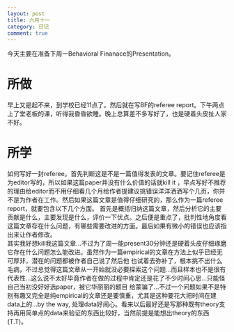 ```yaml
---
layout: post
title: 六月十一
category: 日记
comment: true
---
```


今天主要在准备下周一Behavioral Finanace的Presentation。

# 所做
早上又是起不来，到学校已经11点了。然后就在写BF的referee report。下午两点上了堂老板的课，听得我昏昏欲睡。晚上总算差不多写好了，也是硬着头皮扯人家不好。

# 所学
如何写好一封referee。首先判断这是不是一篇值得发表的文章。要记住referee是为editor写的，所以如果这篇paper并没有什么价值的话就kill it
，早点写好不推荐的理由给editor而不用仔细看几个月给作者提建议挑错误洋洋洒洒写个几页，你并不是为作者在工作。然后如果这篇文章是值得仔细研究的，那么作为一篇referee report，就要包含以下几个方面。
首先是概括归纳这篇文章，然后分析它的主要贡献是什么，主要发现是什么，评价一下优点。之后便是重点了，批判性地角度看这篇文章存在什么问题，有哪些需要改进的方面。最后如果有微小的错误也应该指出来让作者修改。    
其实我好想kill我这篇文章...不过为了周一能present30分钟还是硬着头皮仔细琢磨它存在什么问题怎么能改进。虽然作为一篇empirical的文章在方法上似乎已经无可厚非，潜在的问题都被作者自己说了然后他
也试着去弥补了，根本挑不出什么毛病，不过总觉得这篇文章从一开始就没必要探索这个问题...而且样本也不是很有代表性...这么说不太好毕竟作者在做的过程中肯定还是花了不少时间心思...只能怪自己当初没好好选paper，被它华丽丽的题目
给蒙骗了...不过一个问题如果不是特别有趣又完全是纯empirical的文章还是要慎重，尤其是这种要花大把时间在建data上的...by the way, 处理data好闹心。看来以后最好还是写那种既有theory支持再用简单点的data来验证的东西比较好，当然前提是能想出theory的东西(T.T)。
